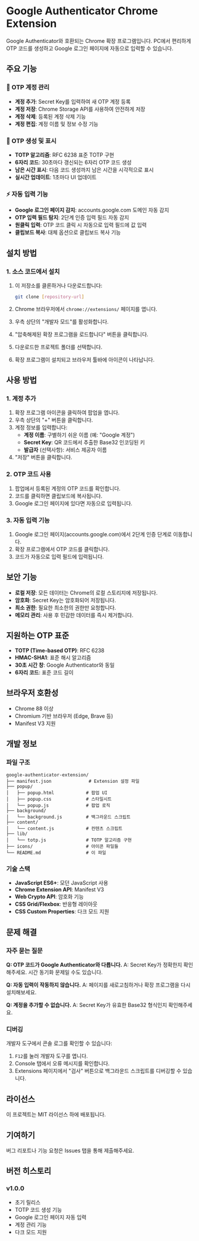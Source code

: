 # Google Authenticator Chrome Extension

Google Authenticator와 호환되는 Chrome 확장 프로그램입니다. PC에서 편리하게 OTP 코드를 생성하고 Google 로그인 페이지에 자동으로 입력할 수 있습니다.

## 주요 기능

### 🔐 OTP 계정 관리
- **계정 추가**: Secret Key를 입력하여 새 OTP 계정 등록
- **계정 저장**: Chrome Storage API를 사용하여 안전하게 저장
- **계정 삭제**: 등록된 계정 삭제 기능
- **계정 편집**: 계정 이름 및 정보 수정 기능

### 🔢 OTP 생성 및 표시
- **TOTP 알고리즘**: RFC 6238 표준 TOTP 구현
- **6자리 코드**: 30초마다 갱신되는 6자리 OTP 코드 생성
- **남은 시간 표시**: 다음 코드 생성까지 남은 시간을 시각적으로 표시
- **실시간 업데이트**: 1초마다 UI 업데이트

### ⚡ 자동 입력 기능
- **Google 로그인 페이지 감지**: accounts.google.com 도메인 자동 감지
- **OTP 입력 필드 탐지**: 2단계 인증 입력 필드 자동 감지
- **원클릭 입력**: OTP 코드 클릭 시 자동으로 입력 필드에 값 입력
- **클립보드 복사**: 대체 옵션으로 클립보드 복사 기능

## 설치 방법

### 1. 소스 코드에서 설치

1. 이 저장소를 클론하거나 다운로드합니다:
   ```bash
   git clone [repository-url]
   ```

2. Chrome 브라우저에서 `chrome://extensions/` 페이지를 엽니다.

3. 우측 상단의 "개발자 모드"를 활성화합니다.

4. "압축해제된 확장 프로그램을 로드합니다" 버튼을 클릭합니다.

5. 다운로드한 프로젝트 폴더를 선택합니다.

6. 확장 프로그램이 설치되고 브라우저 툴바에 아이콘이 나타납니다.

## 사용 방법

### 1. 계정 추가

1. 확장 프로그램 아이콘을 클릭하여 팝업을 엽니다.
2. 우측 상단의 "+" 버튼을 클릭합니다.
3. 계정 정보를 입력합니다:
   - **계정 이름**: 구별하기 쉬운 이름 (예: "Google 계정")
   - **Secret Key**: QR 코드에서 추출한 Base32 인코딩된 키
   - **발급자** (선택사항): 서비스 제공자 이름
4. "저장" 버튼을 클릭합니다.

### 2. OTP 코드 사용

1. 팝업에서 등록된 계정의 OTP 코드를 확인합니다.
2. 코드를 클릭하면 클립보드에 복사됩니다.
3. Google 로그인 페이지에 있다면 자동으로 입력됩니다.

### 3. 자동 입력 기능

1. Google 로그인 페이지(accounts.google.com)에서 2단계 인증 단계로 이동합니다.
2. 확장 프로그램에서 OTP 코드를 클릭합니다.
3. 코드가 자동으로 입력 필드에 입력됩니다.

## 보안 기능

- **로컬 저장**: 모든 데이터는 Chrome의 로컬 스토리지에 저장됩니다.
- **암호화**: Secret Key는 암호화되어 저장됩니다.
- **최소 권한**: 필요한 최소한의 권한만 요청합니다.
- **메모리 관리**: 사용 후 민감한 데이터를 즉시 제거합니다.

## 지원하는 OTP 표준

- **TOTP (Time-based OTP)**: RFC 6238
- **HMAC-SHA1**: 표준 해시 알고리즘
- **30초 시간 창**: Google Authenticator와 동일
- **6자리 코드**: 표준 코드 길이

## 브라우저 호환성

- Chrome 88 이상
- Chromium 기반 브라우저 (Edge, Brave 등)
- Manifest V3 지원

## 개발 정보

### 파일 구조
```
google-authenticator-extension/
├── manifest.json              # Extension 설정 파일
├── popup/
│   ├── popup.html            # 팝업 UI
│   ├── popup.css             # 스타일시트
│   └── popup.js              # 팝업 로직
├── background/
│   └── background.js         # 백그라운드 스크립트
├── content/
│   └── content.js            # 컨텐츠 스크립트
├── lib/
│   └── totp.js               # TOTP 알고리즘 구현
├── icons/                    # 아이콘 파일들
└── README.md                 # 이 파일
```

### 기술 스택
- **JavaScript ES6+**: 모던 JavaScript 사용
- **Chrome Extension API**: Manifest V3
- **Web Crypto API**: 암호화 기능
- **CSS Grid/Flexbox**: 반응형 레이아웃
- **CSS Custom Properties**: 다크 모드 지원

## 문제 해결

### 자주 묻는 질문

**Q: OTP 코드가 Google Authenticator와 다릅니다.**
A: Secret Key가 정확한지 확인해주세요. 시간 동기화 문제일 수도 있습니다.

**Q: 자동 입력이 작동하지 않습니다.**
A: 페이지를 새로고침하거나 확장 프로그램을 다시 설치해보세요.

**Q: 계정을 추가할 수 없습니다.**
A: Secret Key가 유효한 Base32 형식인지 확인해주세요.

### 디버깅

개발자 도구에서 콘솔 로그를 확인할 수 있습니다:
1. `F12`를 눌러 개발자 도구를 엽니다.
2. Console 탭에서 오류 메시지를 확인합니다.
3. Extensions 페이지에서 "검사" 버튼으로 백그라운드 스크립트를 디버깅할 수 있습니다.

## 라이선스

이 프로젝트는 MIT 라이선스 하에 배포됩니다.

## 기여하기

버그 리포트나 기능 요청은 Issues 탭을 통해 제출해주세요.

## 버전 히스토리

### v1.0.0
- 초기 릴리스
- TOTP 코드 생성 기능
- Google 로그인 페이지 자동 입력
- 계정 관리 기능
- 다크 모드 지원 